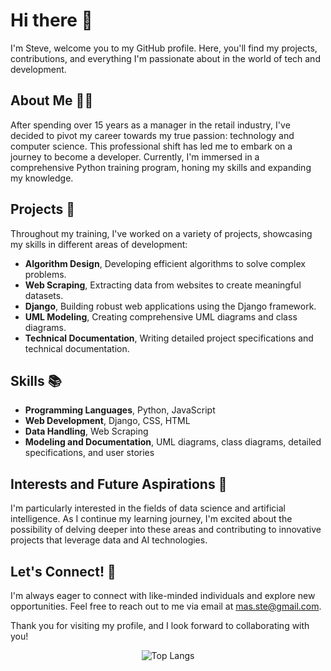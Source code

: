 # Hi there :wave:

I'm Steve, welcome you to my GitHub profile. Here, you'll find my projects, contributions, and everything I'm passionate about in the world of tech and development.

## About Me :man_technologist:
After spending over 15 years as a manager in the retail industry, I've decided to pivot my career towards my true passion: technology and computer science. This professional shift has led me to embark on a journey to become a developer. Currently, I'm immersed in a comprehensive Python training program, honing my skills and expanding my knowledge.

## Projects :wrench:
Throughout my training, I've worked on a variety of projects, showcasing my skills in different areas of development:

- **Algorithm Design**, Developing efficient algorithms to solve complex problems.
- **Web Scraping**, Extracting data from websites to create meaningful datasets.
- **Django**, Building robust web applications using the Django framework.
- **UML Modeling**, Creating comprehensive UML diagrams and class diagrams.
- **Technical Documentation**, Writing detailed project specifications and technical documentation.

## Skills :books:
- **Programming Languages**, Python, JavaScript
- **Web Development**, Django, CSS, HTML
- **Data Handling**, Web Scraping
- **Modeling and Documentation**, UML diagrams, class diagrams, detailed specifications, and user stories

## Interests and Future Aspirations :rocket:
I'm particularly interested in the fields of data science and artificial intelligence. As I continue my learning journey, I'm excited about the possibility of delving deeper into these areas and contributing to innovative projects that leverage data and AI technologies.

## Let's Connect! :incoming_envelope:
I'm always eager to connect with like-minded individuals and explore new opportunities. Feel free to reach out to me via email at mas.ste@gmail.com.

Thank you for visiting my profile, and I look forward to collaborating with you!

<div align="center">
  <img src="https://github-readme-stats.vercel.app/api/top-langs/?username=githubstevemas&layout=compact" alt="Top Langs" />
</div>
